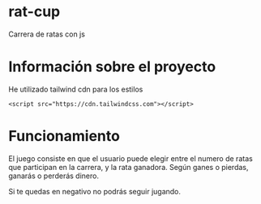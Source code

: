 # rat-cup
Carrera de ratas con js

# Información sobre el proyecto
He utilizado tailwind cdn para los estilos
```
<script src="https://cdn.tailwindcss.com"></script>
```

# Funcionamiento
El juego consiste en que el usuario puede elegir entre el numero de ratas que participan en la carrera, y la rata ganadora. Según ganes o pierdas, ganarás o perderás dinero.

Si te quedas en negativo no podrás seguir jugando.


